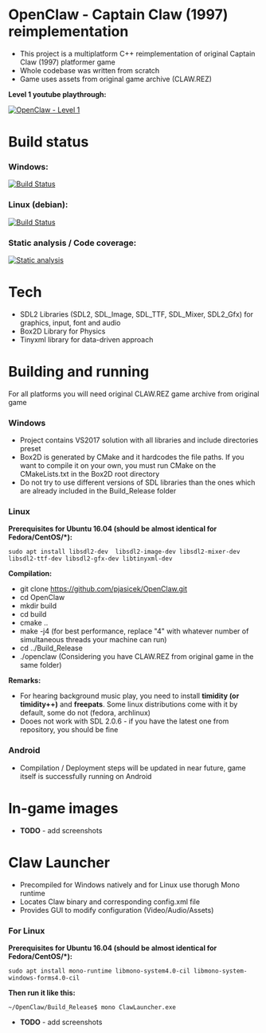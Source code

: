 # OpenClaw - Captain Claw (1997) reimplementation

 - This project is a multiplatform C++ reimplementation of original Captain Claw (1997) platformer game
 - Whole codebase was written from scratch
 - Game uses assets from original game archive (CLAW.REZ)

**Level 1 youtube playthrough:**

[![OpenClaw - Level 1](https://img.youtube.com/vi/ikXQNV_aw68/0.jpg)](https://www.youtube.com/watch?v=ikXQNV_aw68)

# Build status

### Windows:

[![Build Status](https://ci.appveyor.com/api/projects/status/github/pjasicek/OpenClaw?svg=true)](https://ci.appveyor.com/project/pjasicek/captainclaw)

### Linux (debian):

[![Build Status](https://travis-ci.org/pjasicek/OpenClaw.svg?branch=master)](https://travis-ci.org/pjasicek/OpenClaw)

### Static analysis / Code coverage:

[![Static analysis](https://scan.coverity.com/projects/12422/badge.svg?flat=1)](https://scan.coverity.com/projects/pjasicek-captainclaw)

# Tech

  - SDL2 Libraries (SDL2, SDL_Image, SDL_TTF, SDL_Mixer, SDL2_Gfx) for graphics, input, font and audio
  - Box2D Library for Physics
  - Tinyxml library for data-driven approach

# Building and running
For all platforms you will need original CLAW.REZ game archive from original game
### Windows
  - Project contains VS2017 solution with all libraries and include directories preset
  - Box2D is generated by CMake and it hardcodes the file paths. If you want to compile it on your own, you must run CMake on the CMakeLists.txt in the Box2D root directory
  - Do not try to use different versions of SDL libraries than the ones which are already included in the Build_Release folder

### Linux
  **Prerequisites for Ubuntu 16.04 (should be almost identical for Fedora/CentOS/*):**
  
  `sudo apt install libsdl2-dev  libsdl2-image-dev libsdl2-mixer-dev libsdl2-ttf-dev libsdl2-gfx-dev libtinyxml-dev` 
  
  **Compilation:**
  
  - git clone https://github.com/pjasicek/OpenClaw.git
  - cd OpenClaw
  - mkdir build
  - cd build
  - cmake ..
  - make -j4 (for best performance, replace "4" with whatever number of simultaneous threads your machine can run)
  - cd ../Build_Release
  - ./openclaw (Considering you have CLAW.REZ from original game in the same folder)

 **Remarks:**

  - For hearing background music play, you need to install **timidity (or timidity++)** and **freepats**. Some linux distributions come with it by default, some do not (fedora, archlinux)
  - Dooes not work with SDL 2.0.6 - if you have the latest one from repository, you should be fine
  
### Android
  
  - Compilation / Deployment steps will be updated in near future, game itself is successfully running on Android
 
# In-game images
  -  **TODO** - add screenshots

# Claw Launcher

  - Precompiled for Windows natively and for Linux use thorugh Mono runtime
  - Locates Claw binary and corresponding config.xml file
  - Provides GUI to modify configuration (Video/Audio/Assets)

### For Linux

  **Prerequisites for Ubuntu 16.04 (should be almost identical for Fedora/CentOS/*):**
  
  `sudo apt install mono-runtime libmono-system4.0-cil libmono-system-windows-forms4.0-cil` 
  
  **Then run it like this:**
  
  `~/OpenClaw/Build_Release$ mono ClawLauncher.exe`
 
-  **TODO** - add screenshots
